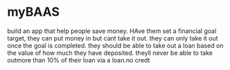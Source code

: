 # myBAAS
build an app that help people save money. HAve them set a financial goal target, they can put money in but cant take it out. they can only take it out once the goal is completed.  they should be able to take out a loan based on the value of how much they have deposited. theyll never be able to take outmore than 10% of their loan via a loan.no credt
